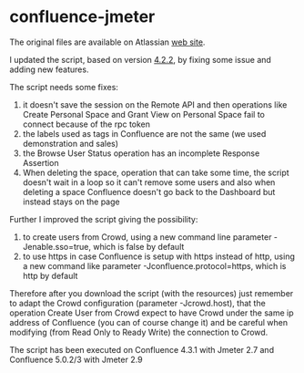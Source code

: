 confluence-jmeter
=================

The original files are available on Atlassian [web site](https://confluence.atlassian.com/display/JIRA/Performance+Testing+Scripts).

I updated the script, based on version [4.2.2](https://maven.atlassian.com/content/repositories/atlassian-public/com/atlassian/confluence/testing/jmeter/performance-testing/), by fixing some issue and adding new features.

The script needs some fixes:

1. it doesn't save the session on the Remote API and then operations like Create Personal Space and Grant View on Personal Space fail to connect because of the rpc token
2. the labels used as tags in Confluence are not the same (we used demonstration and sales)
3. the Browse User Status operation has an incomplete Response Assertion
4. When deleting  the space, operation that can take some time,  the script doesn't wait in a loop so it can't remove some users and also when deleting a space Confluence doesn't go back to the Dashboard but instead stays on the page

Further I improved the script giving the possibility:

1. to create users from Crowd, using a new command line parameter -Jenable.sso=true, which is false by default
2. to use https in case Confluence is setup with https instead of http, using a new command like parameter -Jconfluence.protocol=https, which is http by default

Therefore after you download the script (with the resources) just remember to adapt the Crowd configuration (parameter -Jcrowd.host), that the operation Create User from Crowd expect to have Crowd under the same ip address of Confluence (you can of course change it) and be careful when modifying (from Read Only to Ready Write) the connection to Crowd.

The script has been executed on Confluence 4.3.1 with Jmeter 2.7 and Confluence 5.0.2/3 with Jmeter 2.9

